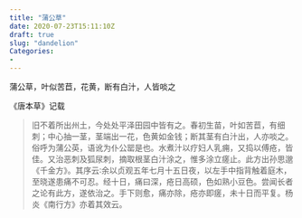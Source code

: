```yaml
---
title: "蒲公草"
date: 2020-07-23T15:11:10Z
draft: true
slug: "dandelion"
Categories: 
- 
---
```


蒲公草，叶似苦苣，花黄，断有白汁，人皆啖之

《唐本草》记载
> 旧不着所出州土，今处处平泽田园中皆有之。春初生苗，叶如苦苣，有细刺；中心抽一茎，茎端出一花，色黄如金钱；断其茎有白汁出，人亦啖之。俗呼为蒲公英，语讹为仆公罂是也。水煮汁以疗妇人乳痈，又捣以傅疮，皆佳。又治恶刺及狐尿刺，摘取根茎白汁涂之，惟多涂立瘥止。此方出孙思邈《千金方》。其序云∶余以贞观五年七月十五日夜，以左手中指背触着庭木，至晓遂患痛不可忍。经十日，痛曰深，疮日高硕，色如熟小豆色。尝闻长者之论有此方，遂依治之。手下则愈，痛亦除，疮亦即瘥，未十日而平复。杨炎《南行方》亦着其效云。

